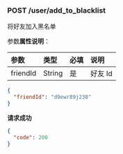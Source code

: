 ### POST /user/add_to_blacklist

将好友加入黑名单

参数**属性说明**：

| 参数        |  类型    | 必填  | 说明              
| :----------|:-------- |:-----|:----------------
| friendId   |  String  | 是   | 好友 Id

```json
{
  "friendId": "d9ewr89j238"
}
```

**请求成功**

```json
{
  "code": 200
}
```